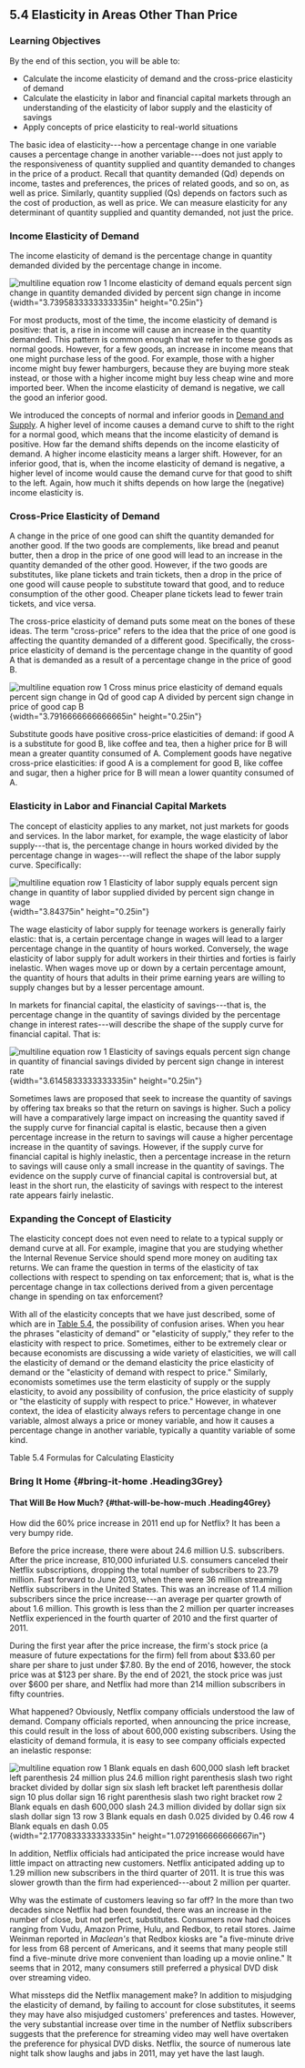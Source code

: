 ## 5.4 Elasticity in Areas Other Than Price

### Learning Objectives

By the end of this section, you will be able to:

-   Calculate the income elasticity of demand and the cross-price
    elasticity of demand
-   Calculate the elasticity in labor and financial capital markets
    through an understanding of the elasticity of labor supply and the
    elasticity of savings
-   Apply concepts of price elasticity to real-world situations

The basic idea of elasticity---how a percentage change in one variable
causes a percentage change in another variable---does not just apply to
the responsiveness of quantity supplied and quantity demanded to changes
in the price of a product. Recall that quantity demanded (Qd) depends on
income, tastes and preferences, the prices of related goods, and so on,
as well as price. Similarly, quantity supplied (Qs) depends on factors
such as the cost of production, as well as price. We can measure
elasticity for any determinant of quantity supplied and quantity
demanded, not just the price.

### Income Elasticity of Demand

The income elasticity of demand is the percentage change in quantity
demanded divided by the percentage change in income.

![multiline equation row 1 Income elasticity of demand equals percent
sign change in quantity demanded divided by percent sign change in
income](media/rId23.png){width="3.7395833333333335in" height="0.25in"}

For most products, most of the time, the income elasticity of demand is
positive: that is, a rise in income will cause an increase in the
quantity demanded. This pattern is common enough that we refer to these
goods as normal goods. However, for a few goods, an increase in income
means that one might purchase less of the good. For example, those with
a higher income might buy fewer hamburgers, because they are buying more
steak instead, or those with a higher income might buy less cheap wine
and more imported beer. When the income elasticity of demand is
negative, we call the good an inferior good.

We introduced the concepts of normal and inferior goods in [Demand and
Supply](http://openstax.org/books/principles-microeconomics-3e/pages/3-introduction-to-demand-and-supply).
A higher level of income causes a demand curve to shift to the right for
a normal good, which means that the income elasticity of demand is
positive. How far the demand shifts depends on the income elasticity of
demand. A higher income elasticity means a larger shift. However, for an
inferior good, that is, when the income elasticity of demand is
negative, a higher level of income would cause the demand curve for that
good to shift to the left. Again, how much it shifts depends on how
large the (negative) income elasticity is.

### Cross-Price Elasticity of Demand

A change in the price of one good can shift the quantity demanded for
another good. If the two goods are complements, like bread and peanut
butter, then a drop in the price of one good will lead to an increase in
the quantity demanded of the other good. However, if the two goods are
substitutes, like plane tickets and train tickets, then a drop in the
price of one good will cause people to substitute toward that good, and
to reduce consumption of the other good. Cheaper plane tickets lead to
fewer train tickets, and vice versa.

The cross-price elasticity of demand puts some meat on the bones of
these ideas. The term "cross-price" refers to the idea that the price of
one good is affecting the quantity demanded of a different good.
Specifically, the cross-price elasticity of demand is the percentage
change in the quantity of good A that is demanded as a result of a
percentage change in the price of good B.

![multiline equation row 1 Cross minus price elasticity of demand equals
percent sign change in Qd of good cap A divided by percent sign change
in price of good cap B](media/rId31.png){width="3.7916666666666665in"
height="0.25in"}

Substitute goods have positive cross-price elasticities of demand: if
good A is a substitute for good B, like coffee and tea, then a higher
price for B will mean a greater quantity consumed of A. Complement goods
have negative cross-price elasticities: if good A is a complement for
good B, like coffee and sugar, then a higher price for B will mean a
lower quantity consumed of A.

### Elasticity in Labor and Financial Capital Markets

The concept of elasticity applies to any market, not just markets for
goods and services. In the labor market, for example, the wage
elasticity of labor supply---that is, the percentage change in hours
worked divided by the percentage change in wages---will reflect the
shape of the labor supply curve. Specifically:

![multiline equation row 1 Elasticity of labor supply equals percent
sign change in quantity of labor supplied divided by percent sign change
in wage](media/rId36.png){width="3.84375in" height="0.25in"}

The wage elasticity of labor supply for teenage workers is generally
fairly elastic: that is, a certain percentage change in wages will lead
to a larger percentage change in the quantity of hours worked.
Conversely, the wage elasticity of labor supply for adult workers in
their thirties and forties is fairly inelastic. When wages move up or
down by a certain percentage amount, the quantity of hours that adults
in their prime earning years are willing to supply changes but by a
lesser percentage amount.

In markets for financial capital, the elasticity of savings---that is,
the percentage change in the quantity of savings divided by the
percentage change in interest rates---will describe the shape of the
supply curve for financial capital. That is:

![multiline equation row 1 Elasticity of savings equals percent sign
change in quantity of financial savings divided by percent sign change
in interest rate](media/rId39.png){width="3.6145833333333335in"
height="0.25in"}

Sometimes laws are proposed that seek to increase the quantity of
savings by offering tax breaks so that the return on savings is higher.
Such a policy will have a comparatively large impact on increasing the
quantity saved if the supply curve for financial capital is elastic,
because then a given percentage increase in the return to savings will
cause a higher percentage increase in the quantity of savings. However,
if the supply curve for financial capital is highly inelastic, then a
percentage increase in the return to savings will cause only a small
increase in the quantity of savings. The evidence on the supply curve of
financial capital is controversial but, at least in the short run, the
elasticity of savings with respect to the interest rate appears fairly
inelastic.

### Expanding the Concept of Elasticity

The elasticity concept does not even need to relate to a typical supply
or demand curve at all. For example, imagine that you are studying
whether the Internal Revenue Service should spend more money on auditing
tax returns. We can frame the question in terms of the elasticity of tax
collections with respect to spending on tax enforcement; that is, what
is the percentage change in tax collections derived from a given
percentage change in spending on tax enforcement?

With all of the elasticity concepts that we have just described, some of
which are in [Table 5.4](#Table_05_08), the possibility of confusion
arises. When you hear the phrases "elasticity of demand" or "elasticity
of supply," they refer to the elasticity with respect to price.
Sometimes, either to be extremely clear or because economists are
discussing a wide variety of elasticities, we will call the elasticity
of demand or the demand elasticity the price elasticity of demand or the
"elasticity of demand with respect to price." Similarly, economists
sometimes use the term elasticity of supply or the supply elasticity, to
avoid any possibility of confusion, the price elasticity of supply or
"the elasticity of supply with respect to price." However, in whatever
context, the idea of elasticity always refers to percentage change in
one variable, almost always a price or money variable, and how it causes
a percentage change in another variable, typically a quantity variable
of some kind.

Table 5.4 Formulas for Calculating Elasticity

### Bring It Home {#bring-it-home .Heading3Grey}

#### That Will Be How Much? {#that-will-be-how-much .Heading4Grey}

How did the 60% price increase in 2011 end up for Netflix? It has been a
very bumpy ride.

Before the price increase, there were about 24.6 million U.S.
subscribers. After the price increase, 810,000 infuriated U.S. consumers
canceled their Netflix subscriptions, dropping the total number of
subscribers to 23.79 million. Fast forward to June 2013, when there were
36 million streaming Netflix subscribers in the United States. This was
an increase of 11.4 million subscribers since the price increase---an
average per quarter growth of about 1.6 million. This growth is less
than the 2 million per quarter increases Netflix experienced in the
fourth quarter of 2010 and the first quarter of 2011.

During the first year after the price increase, the firm's stock price
(a measure of future expectations for the firm) fell from about \$33.60
per share per share to just under \$7.80. By the end of 2016, however,
the stock price was at \$123 per share. By the end of 2021, the stock
price was just over \$600 per share, and Netflix had more than 214
million subscribers in fifty countries.

What happened? Obviously, Netflix company officials understood the law
of demand. Company officials reported, when announcing the price
increase, this could result in the loss of about 600,000 existing
subscribers. Using the elasticity of demand formula, it is easy to see
company officials expected an inelastic response:

![multiline equation row 1 Blank equals en dash 600,000 slash left
bracket left parenthesis 24 million plus 24.6 million right parenthesis
slash two right bracket divided by dollar sign six slash left bracket
left parenthesis dollar sign 10 plus dollar sign 16 right parenthesis
slash two right bracket row 2 Blank equals en dash 600,000 slash 24.3
million divided by dollar sign six slash dollar sign 13 row 3 Blank
equals en dash 0.025 divided by 0.46 row 4 Blank equals en dash
0.05](media/rId48.png){width="2.1770833333333335in"
height="1.0729166666666667in"}

In addition, Netflix officials had anticipated the price increase would
have little impact on attracting new customers. Netflix anticipated
adding up to 1.29 million new subscribers in the third quarter of 2011.
It is true this was slower growth than the firm had experienced---about
2 million per quarter.

Why was the estimate of customers leaving so far off? In the more than
two decades since Netflix had been founded, there was an increase in the
number of close, but not perfect, substitutes. Consumers now had choices
ranging from Vudu, Amazon Prime, Hulu, and Redbox, to retail stores.
Jaime Weinman reported in *Maclean's* that Redbox kiosks are "a
five-minute drive for less from 68 percent of Americans, and it seems
that many people still find a five-minute drive more convenient than
loading up a movie online." It seems that in 2012, many consumers still
preferred a physical DVD disk over streaming video.

What missteps did the Netflix management make? In addition to misjudging
the elasticity of demand, by failing to account for close substitutes,
it seems they may have also misjudged customers' preferences and tastes.
However, the very substantial increase over time in the number of
Netflix subscribers suggests that the preference for streaming video may
well have overtaken the preference for physical DVD disks. Netflix, the
source of numerous late night talk show laughs and jabs in 2011, may yet
have the last laugh.
